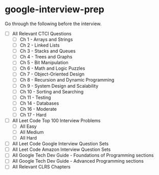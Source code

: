 # google-interview-prep

Go through the following before the interview.

* [ ] All Relevant CTCI Questions
  * [ ] Ch 1 - Arrays and Strings
  * [ ] Ch 2 - Linked Lists
  * [ ] Ch 3 - Stacks and Queues
  * [ ] Ch 4 - Trees and Graphs
  * [ ] Ch 5 - Bit Manipulation
  * [ ] Ch 6 - Math and Logic Puzzles
  * [ ] Ch 7 - Object-Oriented Design
  * [ ] Ch 8 - Recursion and Dynamic Programming
  * [ ] Ch 9 - System Design and Scalability
  * [ ] Ch 10 - Sorting and Searching
  * [ ] Ch 11 - Testing
  * [ ] Ch 14 - Databases
  * [ ] Ch 16 - Moderate
  * [ ] Ch 17 - Hard
 
* [ ] All Leet Code Top 100 Interview Problems
  * [ ] All Easy
  * [ ] All Medium
  * [ ] All Hard
* [ ] All Leet Code Google Interview Question Sets
* [ ] All Leet Code Amazon Interview Question Sets
* [ ] All Google Tech Dev Guide - Foundations of Programming sections
* [ ] All Google Tech Dev Guide - Advanced Programming sections
* [ ] All Relevant CLRS Chapters
